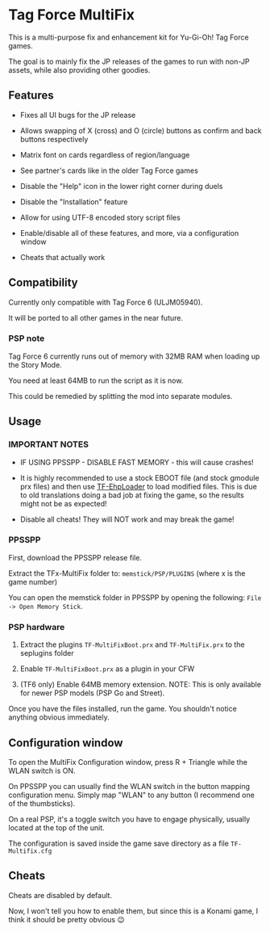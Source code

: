 # Tag Force MultiFix

This is a multi-purpose fix and enhancement kit for Yu-Gi-Oh! Tag Force games.

The goal is to mainly fix the JP releases of the games to run with non-JP assets, while also providing other goodies.

## Features

- Fixes all UI bugs for the JP release

- Allows swapping of X (cross) and O (circle) buttons as confirm and back buttons respectively

- Matrix font on cards regardless of region/language

- See partner's cards like in the older Tag Force games

- Disable the "Help" icon in the lower right corner during duels

- Disable the "Installation" feature

- Allow for using UTF-8 encoded story script files

- Enable/disable all of these features, and more, via a configuration window

- Cheats that actually work

## Compatibility

Currently only compatible with Tag Force 6 (ULJM05940).

It will be ported to all other games in the near future.

### PSP note

Tag Force 6 currently runs out of memory with 32MB RAM when loading up the Story Mode. 

You need at least 64MB to run the script as it is now.

This could be remedied by splitting the mod into separate modules.

## Usage

### IMPORTANT NOTES

- IF USING PPSSPP - DISABLE FAST MEMORY - this will cause crashes!

- It is highly recommended to use a stock EBOOT file (and stock gmodule prx files) and then use [TF-EhpLoader](https://github.com/xan1242/TFEhpLoader) to load modified files. This is due to old translations doing a bad job at fixing the game, so the results might not be as expected!

- Disable all cheats! They will NOT work and may break the game!

### PPSSPP

First, download the PPSSPP release file.

Extract the TFx-MultiFix folder to: `memstick/PSP/PLUGINS` (where x is the game number)

You can open the memstick folder in PPSSPP by opening the following: `File -> Open Memory Stick`.

### PSP hardware

1. Extract the plugins `TF-MultiFixBoot.prx` and `TF-MultiFix.prx` to the seplugins folder

2. Enable `TF-MultiFixBoot.prx` as a plugin in your CFW

3. (TF6 only) Enable 64MB memory extension. NOTE: This is only available for newer PSP models (PSP Go and Street).

Once you have the files installed, run the game. You shouldn't notice anything obvious immediately.

## Configuration window

To open the MultiFix Configuration window, press R + Triangle while the WLAN switch is ON.

On PPSSPP you can usually find the WLAN switch in the button mapping configuration menu. Simply map "WLAN" to any button (I recommend one of the thumbsticks).

On a real PSP, it's a toggle switch you have to engage physically, usually located at the top of the unit.

The configuration is saved inside the game save directory as a file `TF-Multifix.cfg`

## Cheats

Cheats are disabled by default. 

Now, I won't tell you how to enable them, but since this is a Konami game, I think it should be pretty obvious 😉
